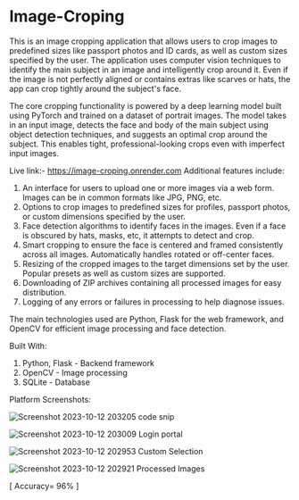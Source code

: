# Image-Croping
This is an image cropping application that allows users to crop images to predefined sizes like passport photos and ID cards, as well as custom sizes specified by the user. The application uses computer vision techniques to identify the main subject in an image and intelligently crop around it. Even if the image is not perfectly aligned or contains extras like scarves or hats, the app can crop tightly around the subject's face.

The core cropping functionality is powered by a deep learning model built using PyTorch and trained on a dataset of portrait images. The model takes in an input image, detects the face and body of the main subject using object detection techniques, and suggests an optimal crop around the subject. This enables tight, professional-looking crops even with imperfect input images.

Live link:- https://image-croping.onrender.com
Additional features include:

1. An interface for users to upload one or more images via a web form. Images can be in common formats like JPG, PNG, etc.  
2. Options to crop images to predefined sizes for profiles, passport photos, or custom dimensions specified by the user.
3. Face detection algorithms to identify faces in the images. Even if a face is obscured by hats, masks, etc, it attempts to detect and crop.
4. Smart cropping to ensure the face is centered and framed consistently across all images. Automatically handles rotated or off-center faces.
5. Resizing of the cropped images to the target dimensions set by the user. Popular presets as well as custom sizes are supported.
6. Downloading of ZIP archives containing all processed images for easy distribution.
7. Logging of any errors or failures in processing to help diagnose issues.

The main technologies used are Python, Flask for the web framework, and OpenCV for efficient image processing and face detection. 

Built With:
1. Python, Flask - Backend framework
2. OpenCV - Image processing
3. SQLite - Database


Platform Screenshots:

![Screenshot 2023-10-12 203205](https://github.com/vaibhav13002/Image-Croping/assets/134428799/d5f11013-fe0d-4bb2-b82e-14b812e107b9)
code snip

![Screenshot 2023-10-12 203009](https://github.com/vaibhav13002/Image-Croping/assets/134428799/a72124e2-0f7f-41fb-ac88-581343eb111a)
Login portal

![Screenshot 2023-10-12 202953](https://github.com/vaibhav13002/Image-Croping/assets/134428799/711c3a8e-c6b7-4d95-9993-7e442ea5e94c)
Custom Selection

![Screenshot 2023-10-12 202921](https://github.com/vaibhav13002/Image-Croping/assets/134428799/d5abc4ed-acc8-4ae7-8e37-5685fe497ee7)
Processed Images

[ Accuracy= 96% ]

